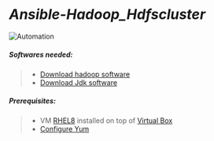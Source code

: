 # *Ansible-Hadoop_Hdfscluster*
![Automation](https://miro.medium.com/max/960/0*bCdvSUTWjFfDLAka.gif)

##### Softwares needed:
> * [Download hadoop software](https://drive.google.com/file/d/1RFaL5q09f484mEsM6Lin_knwbt1wG6F9/view?usp=sharing)
> * [Download Jdk software](https://drive.google.com/file/d/1BlZRg71C_c1iA6GOb6_xMJFaHgf3DGkl/view?usp=sharing)

##### Prerequisites: 
> * VM [RHEL8](https://drive.google.com/file/d/1nZVXCVOy41LjAyOAiHMcNgFIwUlJYw16/view) installed on top of [Virtual Box](https://www.virtualbox.org/wiki/Downloads)
> * [Configure Yum](https://www.fosslinux.com/6749/setup-local-yum-server-on-centos-7-guide.htm)
